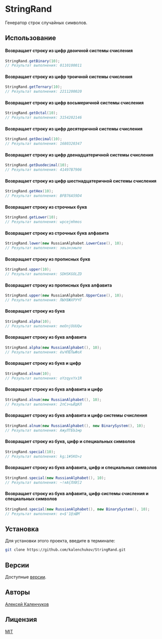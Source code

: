 # StringRand

Генератор строк случайных символов.

## Использование

#### Возвращает строку из цифр двоичной системы счисления

```java
StringRand.getBinary(10);
// Результат выполнения: 0110100011
```

#### Возвращает строку из цифр троичной системы счисления

```java
StringRand.getTernary(10);
// Результат выполнения: 2211200020
```

#### Возвращает строку из цифр восьмеричной системы счисления

```java
StringRand.getOctal(10);
// Результат выполнения: 3154202146
```

#### Возвращает строку из цифр десятеричной системы счисления

```java
StringRand.getDecimal(10);
// Результат выполнения: 1680320347
```

#### Возвращает строку из цифр двенадцатеричной системы счисления

```java
StringRand.getDuodecimal(10);
// Результат выполнения: 41497B7906
```

#### Возвращает строку из цифр шестнадцатеричной системы счисления

```java
StringRand.getHex(10);
// Результат выполнения: BFB76A59D4
```

#### Возвращает строку из строчных букв

```java
StringRand.getLower(10);
// Результат выполнения: wpcejmhmos
```

#### Возвращает строку из строчных букв алфавита

```java
StringRand.lower(new RussianAlphabet.LowerCase(), 10);
// Результат выполнения: эвъзнзиыле
```

#### Возвращает строку из прописных букв

```java
StringRand.upper(10);
// Результат выполнения: SDHSKGOLZD
```

#### Возвращает строку из прописных букв алфавита

```java
StringRand.upper(new RussianAlphabet.UpperCase(), 10);
// Результат выполнения: ЛЫУВЖХРУЧТ
```

#### Возвращает строку из букв

```java
StringRand.alpha(10);
// Результат выполнения: meOnjOUUQw
```

#### Возвращает строку из букв алфавита

```java
StringRand.alpha(new RussianAlphabet(), 10);
// Результат выполнения: ёъЧПЁПыФоХ
```

#### Возвращает строку из букв и цифр

```java
StringRand.alnum(10);
// Результат выполнения: oYzqyxYx1R
```

#### Возвращает строку из букв алфавита и цифр

```java
StringRand.alnum(new RussianAlphabet(), 10);
// Результат выполнения: 2пСэчъЙдКЛ
```

#### Возвращает строку из букв алфавита и цифр системы счисления

```java
StringRand.alnum(new RussianAlphabet(), new BinarySystem(), 10);
// Результат выполнения: АжуЛТБЪ1мр
```

#### Возвращает строку из букв, цифр и специальных символов

```java
StringRand.special(10);
// Результат выполнения: kg;1#5KO>z
```

#### Возвращает строку из букв алфавита, цифр и специальных символов

```java
StringRand.special(new RussianAlphabet(), 10);
// Результат выполнения: ~!яА{ЛХИ]2
```

#### Возвращает строку из букв алфавита, цифр системы счисления и специальных символов

```java
StringRand.special(new RussianAlphabet(), new BinarySystem(), 10);
// Результат выполнения: е=$'1@эШМ`
```

## Установка

Для установки этого проекта, введите в терминале:

```bash
git clone https://github.com/kalenchukov/StringRand.git
```

## Версии

Доступные [версии](https://github.com/kalenchukov/StringRand/releases).

## Авторы

[Алексей Каленчуков](https://github.com/kalenchukov)

## Лицензия

[MIT](https://opensource.org/licenses/MIT)
